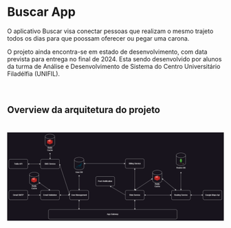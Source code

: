 # Buscar App

O aplicativo Buscar visa conectar pessoas que realizam o mesmo trajeto todos os dias para que poossam oferecer ou pegar uma carona.

O projeto ainda encontra-se em estado de desenvolvimento, com data prevista para entrega no final de 2024. Esta sendo desenvolvido por alunos da turma de Análise e Desenvolvimento de Sistema do Centro Universitário Filadélfia (UNIFIL).
<br><br><br>

## Overview da arquitetura do projeto
#
![alt](buscar-architecture.png)